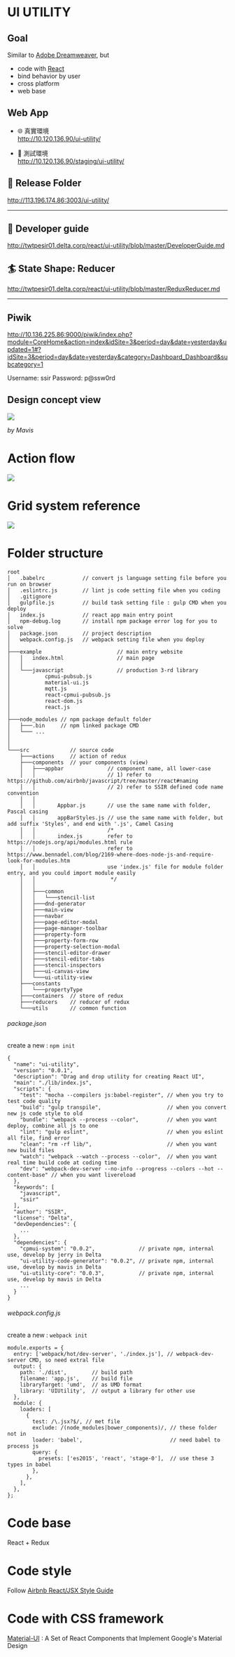 UI UTILITY
==========

## Goal

Similar to [Adobe Dreamweaver](http://www.adobe.com/tw/products/dreamweaver.html), but

* code with [React](https://facebook.github.io/react/)
* bind behavior by user
* cross platform
* web base

## Web App
- :globe_with_meridians: 真實環境  
http://10.120.136.90/ui-utility/

- :bug: 測試環境  
http://10.120.136.90/staging/ui-utility/

## :open_file_folder: Release Folder
http://113.196.174.86:3003/ui-utility/

------------------------------

## :book: Developer guide
http://twtpesir01.delta.corp/react/ui-utility/blob/master/DeveloperGuide.md

## :surfer: State Shape: Reducer
http://twtpesir01.delta.corp/react/ui-utility/blob/master/ReduxReducer.md

------------------------------

## Piwik
http://10.136.225.86:9000/piwik/index.php?module=CoreHome&action=index&idSite=3&period=day&date=yesterday&updated=1#?idSite=3&period=day&date=yesterday&category=Dashboard_Dashboard&subcategory=1

Username: ssir
Password: p@ssw0rd

## Design concept view

![](assets/UI-UTILITY_design.png)

_by Mavis_


# Action flow

![](assets/stencil_action-flow.png)

# Grid system reference

![](assets/stencil_layout_use-case.jpg)


# Folder structure

```
root
│   .babelrc 			// convert js language setting file before you run on browser
│   .eslintrc.js      	// lint js code setting file when you coding
│   .gitignore
│   gulpfile.js       	// build task setting file : gulp CMD when you deploy
│   index.js          	// react app main entry point
│   npm-debug.log     	// install npm package error log for you to solve
│   package.json      	// project description
│   webpack.config.js 	// webpack setting file when you deploy
│
├───example        	               // main entry website
│   │   index.html 	               // main page
│   │
│   └───javascript 	               // production 3-rd library
│           cpmui-pubsub.js
│           material-ui.js
│           mqtt.js
│           react-cpmui-pubsub.js
│           react-dom.js
│           react.js
│
├───node_modules // npm package default folder
│   ├───.bin     // npm linked package CMD
│   └─── ...
│
│
└───src 			// source code
    ├───actions     // action of redux
    ├───components  // your components (view)
    │   ├───appbar  			// component name, all lower-case
    │   │   					// 1) refer to https://github.com/airbnb/javascript/tree/master/react#naming
    │   │   					// 2) refer to SSIR defined code name convention
    │   │
    │   │   	Appbar.js 		// use the same name with folder, Pascal casing
    │   │   	appBarStyles.js // use the same name with folder, but add suffix 'Styles', and end with '.js', Camel Casing
    │   │   					/*
    │   │   	index.js 		refer to https://nodejs.org/api/modules.html rule
    │   │   					refer to https://www.bennadel.com/blog/2169-where-does-node-js-and-require-look-for-modules.htm
    │   │   					use 'index.js' file for module folder entry, and you could import module easily
    │   │   					 */
    │   │
    │   ├───common
    │   │   └───stencil-list
    │   ├───dnd-generator
    │   ├───main-view
    │   ├───navbar
    │   ├───page-editor-modal
    │   ├───page-manager-toolbar
    │   ├───property-form
    │   ├───property-form-row
    │   ├───property-selection-modal
    │   ├───stencil-editor-drawer
    │   ├───stencil-editor-tabs
    │   ├───stencil-inspectors
    │   ├───ui-canvas-view
    │   └───ui-utility-view
    ├───constants
    │   └───propertyType
    ├───containers  // store of redux
    ├───reducers    // reducer of redux
    └───utils 		// common function
```

###### package.json

create a new : `npm init`
```
{
  "name": "ui-utility",
  "version": "0.0.1",
  "description": "Drag and drop utility for creating React UI",
  "main": "./lib/index.js",
  "scripts": {
    "test": "mocha --compilers js:babel-register", // when you try to test code quality
    "build": "gulp transpile",                     // when you convert new js code style to old
    "bundle": "webpack --process --color",         // when you want deploy, combine all js to one
    "lint": "gulp eslint",	                       // when you eslint all file, find error
    "clean": "rm -rf lib/",                        // when you want new build files
    "watch": "webpack --watch --process --color",  // when you want real time build code at coding time
    "dev": "webpack-dev-server --no-info --progress --colors --hot --content-base" // when you want livereload
  },
  "keywords": [
    "javascript",
    "ssir"
  ],
  "author": "SSIR",
  "license": "Delta",
  "devDependencies": {
  	...
  },
  "dependencies": {
    "cpmui-system": "0.0.2",              // private npm, internal use, develop by jerry in Delta
    "ui-utility-code-generator": "0.0.2", // private npm, internal use, develop by mavis in Delta
    "ui-utility-core": "0.0.3",           // private npm, internal use, develop by mavis in Delta
    ...
  }
}
```

###### webpack.config.js

create a new : `webpack init`
```
module.exports = {
  entry: ['webpack/hot/dev-server', './index.js'], // webpack-dev-server CMD, so need extral file
  output: {
    path: './dist',        // build path
    filename: 'app.js',    // build file
    libraryTarget: 'umd',  // as UMD format
    library: 'UIUtility',  // output a library for other use
  },
  module: {
    loaders: [
      {
        test: /\.jsx?$/, // met file
        exclude: /(node_modules|bower_components)/, // these folder not in
        loader: 'babel',                            // need babel to process js
        query: {
          presets: ['es2015', 'react', 'stage-0'],  // use these 3 types in babel
        },
      },
    ],
  },
};

```


# Code base

React + Redux

# Code style

Follow [Airbnb React/JSX Style Guide](https://github.com/airbnb/javascript/tree/master/react)

# Code with CSS framework

[Material-UI](http://www.material-ui.com/#/) : A Set of React Components that Implement Google's Material Design

